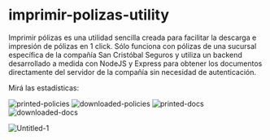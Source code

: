 ﻿# imprimir-polizas-utility

Imprimir pólizas es una utilidad sencilla creada para facilitar la descarga e impresión de pólizas en 1 click.
Sólo funciona con pólizas de una sucursal específica de la compañía San Cristóbal Seguros y utiliza un backend 
desarrollado a medida con NodeJS y Express para obtener los documentos directamente del servidor de la compañía sin necesidad de autenticación.

Mirá las estadísticas:

![printed-policies](https://imprimir-polizas-contador.vercel.app/stats-printed-policies.svg)
![downloaded-policies](https://imprimir-polizas-contador.vercel.app/stats-downloaded-policies.svg)
![printed-docs](https://imprimir-polizas-contador.vercel.app/stats-printed-docs.svg)
![downloaded-docs](https://imprimir-polizas-contador.vercel.app/stats-downloaded-docs.svg)

![Untitled-1](https://github.com/FacuMasino/imprimir-polizas-utility/assets/13455216/9dc7236a-5356-4c36-b88f-bc437fc1cae4)
